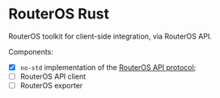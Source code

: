 # RouterOS Rust

RouterOS toolkit for client-side integration, via RouterOS API.

Components:
- [x] `no-std` implementation of the [RouterOS API protocol](routeros-proto/);
- [ ] RouterOS API client 
- [ ] RouterOS exporter
